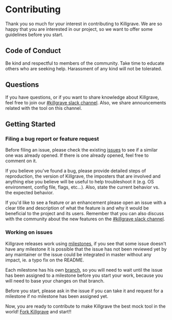 # Contributing

Thank you so much for your interest in contributing to Killgrave. We are so happy that you are interested in our project,
so we want to offer some guidelines before you start.

## Code of Conduct

Be kind and respectful to members of the community. Take time to educate others who are seeking help. Harassment of any kind will not be tolerated.

## Questions

If you have questions, or if you want to share knowledge about Killgrave, feel free to join our [#killgrave slack channel](https://gophers.slack.com/archives/C01CJCP04E8).
Also, we share announcements related with the tool on this channel.

## Getting Started

### Filing a bug report or feature request

Before filing an issue, please check the existing [issues](https://github.com/deerbone/killgrave/issues) to see if a similar one was already opened. If there is one already opened, feel free to comment on it.

If you believe you've found a bug, please provide detailed steps of reproduction, the version of Killgrave, the imposters that are involved and anything else you believe will be useful to help troubleshoot it (e.g. OS environment, config file, flags, etc...). Also, state the current behavior vs. the expected behavior.

If you'd like to see a feature or an enhancement please open an issue with a clear title and description of what the feature is and why it would be beneficial to the project and its users. Remember that you can also
discuss with the community about the new features on the [#killgrave slack channel](https://gophers.slack.com/archives/C01CJCP04E8).

### Working on issues

Killgrave releases work using [milestones](https://github.com/deerbone/killgrave/milestones), if you see that some issue doesn't have
any milestone it is possible that the issue has not been reviewed yet by any maintainer or the issue could be integrated in master
without any impact, ie. a typo fix on the README.

Each milestone has his own [branch](https://github.com/deerbone/killgrave/branches), so you will need to wait until the issue has been assigned to a milestone before you start your work, because you will need to base your changes on that branch.

Before you start, please ask in the issue if you can take it and request for a milestone if no milestone has been assigned yet.

Now, you are ready to contribute to make Killgrave the best mock tool in the world! [Fork Killgrave](https://github.com/deerbone/killgrave/fork) and start!!
